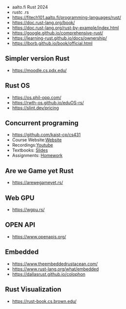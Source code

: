 - aalto.fi Rust 2024
- rustc <file>.rs
- https://fitech101.aalto.fi/programming-languages/rust/
- https://doc.rust-lang.org/book/
- https://doc.rust-lang.org/rust-by-example/index.html
- https://google.github.io/comprehensive-rust/
- https://learning-rust.github.io/docs/ownership/
- https://lborb.github.io/book/official.html

## Simpler version Rust 
- https://moodle.cs.pdx.edu/

## Rust OS
- https://os.phil-opp.com/
- https://rwth-os.github.io/eduOS-rs/
- https://slint.dev/pricing

## Concurrent programing
- https://github.com/kaist-cp/cs431
- Course Website:[Website](https://github.com/kaist-cp/cs431)
- Recordings:[Youtube](https://www.youtube.com/playlist?list=PL5aMzERQ_OZ9j40DJNlsem2qAGoFbfwb4)
- Textbooks: [Slides](https://docs.google.com/presentation/d/1NMg08N1LUNDPuMxNZ-UMbdH13p8LXgMM3esbWRMowhU/edit?usp=sharing)
- Assignments: [Homework](https://github.com/kaist-cp/cs431/tree/main/homework)

## Are we Game yet Rust
- https://arewegameyet.rs/

## Web GPU
- https://wgpu.rs/

## OPEN API
- https://www.openapis.org/

## Embedded
- https://www.theembeddedrustacean.com/
- https://www.rust-lang.org/what/embedded
- https://dallasrust.github.io/colophon

## Rust Visualization
- https://rust-book.cs.brown.edu/
